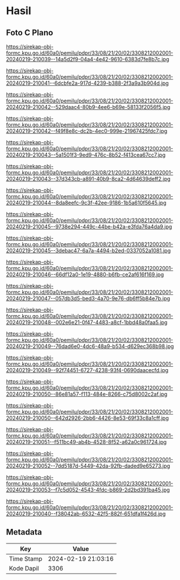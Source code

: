 # Hasil

## Foto C Plano

https://sirekap-obj-formc.kpu.go.id/60a0/pemilu/pdpr/33/08/21/20/02/3308212002001-20240219-210039--14a5d2f9-04a4-4e42-9610-6383d7fe8b7c.jpg

https://sirekap-obj-formc.kpu.go.id/60a0/pemilu/pdpr/33/08/21/20/02/3308212002001-20240219-210041--6dcbfe2a-917d-4239-b388-2f3a9a3b904d.jpg

https://sirekap-obj-formc.kpu.go.id/60a0/pemilu/pdpr/33/08/21/20/02/3308212002001-20240219-210042--529daac4-80b9-4ee6-b69e-58133f2056f5.jpg

https://sirekap-obj-formc.kpu.go.id/60a0/pemilu/pdpr/33/08/21/20/02/3308212002001-20240219-210042--f49f8e8c-dc2b-4ec0-999e-21967425fdc7.jpg

https://sirekap-obj-formc.kpu.go.id/60a0/pemilu/pdpr/33/08/21/20/02/3308212002001-20240219-210043--5a1501f3-9ed9-476c-8b52-f413cea67cc7.jpg

https://sirekap-obj-formc.kpu.go.id/60a0/pemilu/pdpr/33/08/21/20/02/3308212002001-20240219-210043--37d343cb-a891-40b9-8ca2-4d64639deff2.jpg

https://sirekap-obj-formc.kpu.go.id/60a0/pemilu/pdpr/33/08/21/20/02/3308212002001-20240219-210044--8da8eefc-9c3f-42ee-9186-1b5a610f5645.jpg

https://sirekap-obj-formc.kpu.go.id/60a0/pemilu/pdpr/33/08/21/20/02/3308212002001-20240219-210045--9738e294-449c-44be-b42a-e3fda76a4da9.jpg

https://sirekap-obj-formc.kpu.go.id/60a0/pemilu/pdpr/33/08/21/20/02/3308212002001-20240219-210045--3debac47-6a7a-4494-b2ed-0337052a1081.jpg

https://sirekap-obj-formc.kpu.go.id/60a0/pemilu/pdpr/33/08/21/20/02/3308212002001-20240219-210046--66df12a0-1e19-4880-b6fb-ce2af616f169.jpg

https://sirekap-obj-formc.kpu.go.id/60a0/pemilu/pdpr/33/08/21/20/02/3308212002001-20240219-210047--057db3d5-bed3-4a70-9e76-db6ff5b84e7b.jpg

https://sirekap-obj-formc.kpu.go.id/60a0/pemilu/pdpr/33/08/21/20/02/3308212002001-20240219-210048--002e6e21-0f47-4483-a8cf-1bbd48a0faa5.jpg

https://sirekap-obj-formc.kpu.go.id/60a0/pemilu/pdpr/33/08/21/20/02/3308212002001-20240219-210049--76dad6e0-4dc6-48a9-b534-d629ec368b98.jpg

https://sirekap-obj-formc.kpu.go.id/60a0/pemilu/pdpr/33/08/21/20/02/3308212002001-20240219-210049--92f74451-6727-4238-93f4-0690daacecfd.jpg

https://sirekap-obj-formc.kpu.go.id/60a0/pemilu/pdpr/33/08/21/20/02/3308212002001-20240219-210050--86e81a57-f113-484e-8266-c75d8002c2af.jpg

https://sirekap-obj-formc.kpu.go.id/60a0/pemilu/pdpr/33/08/21/20/02/3308212002001-20240219-210050--642d2926-2bb6-4426-8e53-69f33c8a1cff.jpg

https://sirekap-obj-formc.kpu.go.id/60a0/pemilu/pdpr/33/08/21/20/02/3308212002001-20240219-210051--f511bc49-ab4b-4528-8f52-a62a0c961724.jpg

https://sirekap-obj-formc.kpu.go.id/60a0/pemilu/pdpr/33/08/21/20/02/3308212002001-20240219-210052--7dd5187d-5449-42da-92fb-daded9e65273.jpg

https://sirekap-obj-formc.kpu.go.id/60a0/pemilu/pdpr/33/08/21/20/02/3308212002001-20240219-210053--f7c5d052-4543-4fdc-b869-2d2bd391ba45.jpg

https://sirekap-obj-formc.kpu.go.id/60a0/pemilu/pdpr/33/08/21/20/02/3308212002001-20240219-210040--f38042ab-6532-42f5-882f-651dfa1f426d.jpg


## Metadata

| Key        | Value               |
| ---------- | ------------------- |
| Time Stamp | 2024-02-19 21:03:16 |
| Kode Dapil | 3306                |



